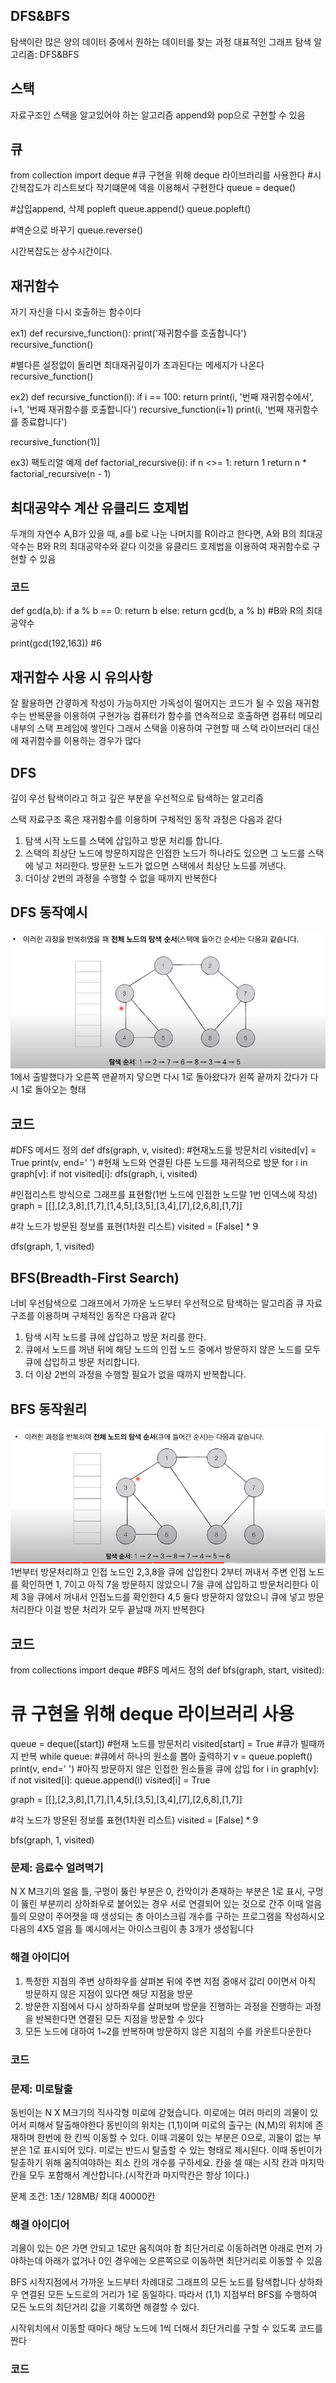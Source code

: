 ## DFS&BFS
탐색이란 많은 양의 데이터 중에서 원하는 데이터를 찾는 과정
대표적인 그래프 탐색 알고리즘: DFS&BFS

## 스택
자료구조인 스택을 알고있어야 하는 알고리즘
append와 pop으로 구현할 수 있음

## 큐
from collection import deque
#큐 구현을 위해 deque 라이브러리를 사용한다
#시간복잡도가 리스트보다 작기떄문에 덱을 이용해서 구현한다 
queue = deque()

#삽입append, 삭제 popleft
queue.append()
queue.popleft()

#역순으로 바꾸기
queue.reverse()

시간복잡도는 상수시간이다.

## 재귀함수
자기 자신을 다시 호출하는 함수이다

ex1)
def recursive_function():
  print('재귀함수를 호출합니다')
  recursive_function()

#별다른 설정없이 돌리면 최대재귀깊이가 초과된다는 메세지가 나온다
recursive_function()

ex2)
def recursive_function(i):
  if i == 100:
    return 
  print(i, '번째 재귀함수에서', i+1, '번째 재귀함수를 호출합니다')
  recursive_function(i+1)
  print(i, '번째 재귀함수를 종료합니다')

recursive_function(1)]

ex3) 팩토리얼 예제
def factorial_recursive(i):
  if n <>= 1:
    return 1 
  return n * factorial_recursive(n - 1)

## 최대공약수 계산 유클리드 호제법 
두개의 자연수 A,B가 있을 때, a를 b로 나눈 나머지를 R이라고 한다면,
A와 B의 최대공약수는 B와 R의 최대공약수와 같다
이것을 유클리드 호제법을 이용하여 재귀함수로 구현할 수 있음

### 코드
def gcd(a,b):
  if a % b == 0:
    return b
  else:
    return gcd(b, a % b) #B와 R의 최대공약수

print(gcd(192,163)) #6

## 재귀함수 사용 시 유의사항
잘 활용하면 간곃하게 작성이 가능하지만 가독성이 떨어지는 코드가 될 수 있음 재귀함수는 반복문을 이용하여 구현가능
컴퓨터가 함수를 연속적으로 호출하면 컴퓨터 메모리 내부의 스택 프레임에 쌓인다 그래서 스택을 이용하여 구현할 때 스택 라이브러리 대신에 재귀함수를 이용하는 경우가 많다

## DFS
깊이 우선 탐색이라고 하고 깊은 부분을 우선적으로 탐색하는 알고리즘

스택 자료구조 혹은 재귀함수를 이용하며 구체적인 동작 과정은 다음과 같다

1. 탐색 시작 노드를 스택에 삽입하고 방문 처리를 합니다.
2. 스택의 최상단 노드에 방문하지않은 인접한 노드가 하나라도 있으면 그 노드를 스택에 넣고 처리한다. 방문한 노드가 없으면 스택에서 최상단 노드를 꺼낸다.
3. 더이상 2번의 과정을 수행할 수 없을 때까지 반복한다

## DFS 동작예시
<img src="./images/DFS동작순서.JPG" alt="왕실의 나이트 사진">
1에서 출발했다가 오른쪽 맨끝까지 닿으면 다시 1로 돌아왔다가 왼쪽 끝까지 갔다가 다시 1로 돌아오는 형태

## 코드
#DFS 메서드 정의
def dfs(graph, v, visited):
  #현재노드를 방문처리
  visited[v] = True
  print(v, end=' ')
  #현재 노드와 연결된 다른 노드를 재귀적으로 방문
  for i in graph[v]:
    if not visited[i]:
      dfs(graph, i, visited)

#인접리스트 방식으로 그래프를 표현함(1번 노드에 인접한 노드랄 1번 인덱스에 작성)
graph = [[],[2,3,8],[1,7],[1,4,5],[3,5],[3,4],[7],[2,6,8],[1,7]]

#각 노드가 방문된 정보를 표현(1차원 리스트)
visited = [False] * 9

dfs(graph, 1, visited)
 

## BFS(Breadth-First Search)
너비 우선탐색으로 그래프에서 가까운 노드부터 우선적으로 탐색하는 알고리즘
큐 자료구조를 이용하며 구체적인 동작은 다음과 같다
1. 탐색 시작 노드를 큐에 삽입하고 방문 처리를 한다.
2. 큐에서 노드를 꺼낸 뒤에 해당 노드의 인접 노드 중에서 방문하지 않은 노드를 모두 큐에 삽입하고 방문 처리합니다.
3. 더 이상 2번의 과정을 수행할 필요가 없을 때까지 반복합니다.

## BFS 동작원리
<img src="./images/BFS동작순서.JPG" alt="왕실의 나이트 사진">
1번부터 방문처리하고 인접 노드인 2,3,8을 큐에 삽입한다 2부터 꺼내서 주변 인접 노드를 확인하면 1, 7이고 아직 7을 방문하지 않았으니 7을 큐에 삽입하고 방문처리한다 이제 3을 큐에서 꺼내서 인접노드를 확인한다 4,5 둘다 방문하지 않았으니 큐에 넣고 방문처리한다 이걸 방문 처리가 모두 끝날때 까지 반복한다

## 코드
from collections import deque
#BFS 메서드 정의
def bfs(graph, start, visited):
  # 큐 구현을 위해 deque 라이브러리 사용
  queue = deque([start])
  #현재 노드를 방문처리
  visited[start] = True 
  #큐가 빌때까지 반복
  while queue:
    #큐에서 하나의 원소를 뽑아 출력하기
    v = queue.popleft()
    print(v, end=' ')
    #아직 방문하지 않은 인접한 원소들을 큐에 삽입 
    for i in graph[v]:
      if not visited[i]:
        queue.append(i)
        visited[i] = True
  
graph = [[],[2,3,8],[1,7],[1,4,5],[3,5],[3,4],[7],[2,6,8],[1,7]]

#각 노드가 방문된 정보를 표현(1차원 리스트)
visited = [False] * 9

bfs(graph, 1, visited)


### 문제: 음료수 얼려멱기
N X M크기의 얼음 틀, 구멍이 뚫린 부분은 0, 칸막이가 존재하는 부분은 1로 표시, 구멍이 뚫린 부분끼리 상하좌우로 붙어있는 경우 서로 연결되어 있는 것으로 간주 이때 얼음 틀의 모양이 주어졋을 때 생성되는 총 아이스크림 개수를 구하는 프로그램을 작성하시오 다음의 4X5 얼음 틀 예시에서는 아이스크림이 총 3개가 생성됩니다

### 해결 아이디어
1. 특정한 지점의 주변 상하좌우를 살펴본 뒤에 주변 지점 중애서 값리 0이면서 아직 방문하지 않은 지점이 있다면 해당 지점을 방문
2. 방문한 지점에서 다시 상하좌우를 살펴보며 방문을 진행하는 과정을 진행하는 과정을 반복한다면 연결된 모든 지점을 방문할 수 있다
3. 모든 노드에 대하여 1~2를 반복하며 방문하지 않은 지점의 수를 카운트다운한다

### 코드


### 문제: 미로탈출
동빈이는 N X M크기의 직사각형 미로에 갇혔습니다. 미로에는 여러 마리의 괴물이 있어서 피해서 탈출해야한다
동빈이의 위치는 (1,1)이며 미로의 출구는 (N,M)의 위치에 존재하며 한번에 한 킨씩 이동할 수 있다. 이때 괴물이 있는 부분은 0으로, 괴물이 없는 부분은 1로 표시되어 있다. 미로는 반드시 탈출할 수 있는 형태로 제시된다.
이때 동빈이가 탈춯하기 위해 움직여야하는 최소 칸의 개수를 구하세요. 칸을 셀 때는 시작 칸과 마지막 칸을 모두 포함해서 계산합니다.(시작칸과 마지막칸은 항상 1이다.)

문제 조건: 1초/ 128MB/ 최대 40000칸

### 해결 아이디어
괴물이 있는 0은 가면 안되고 1로만 움직여야 함
최단거리로 이동하려면 아래로 먼저 가야하는데 아래가 없거나 0인 경우에는 오른쪽으로 이동하면 최단거리로 이동할 수 있음

BFS 시작지점에서 가까운 노드부터 차례대로 그래프의 모든 노드를 탐색합니다 상하좌우 연결된 모든 노드로의 거리가 1로 동일하다.
따라서 (1,1) 지점부터 BFS를 수행하여 모든 노드의 최단거리 값을 기록하면 해결할 수 있다.

시작위치에서 이동할 때마다 해당 노드에 1씩 더해서 최단거리를 구할 수 있도록 코드를 짠다

### 코드



